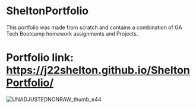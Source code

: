 # SheltonPortfolio

This portfolio was made from scratch and contains a combination of GA Tech Bootcamp homework assignments and Projects.


# Portfolio link: https://j22shelton.github.io/SheltonPortfolio/


![UNADJUSTEDNONRAW_thumb_e44](https://user-images.githubusercontent.com/47063288/66247683-c1870600-e6ed-11e9-9304-91a1b91e9633.jpg)
